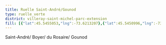 ```yaml
---
title: Ruelle Saint-André/Gounod
type: ruelle_verte
district: villeray-saint-michel-parc-extension
fill: [{"lat":45.5455053,"lng":-73.6213207},{"lat":45.5450996,"lng":-73.6216828}]
---
```


Saint-André/ Boyer/ du Rosaire/ Gounod